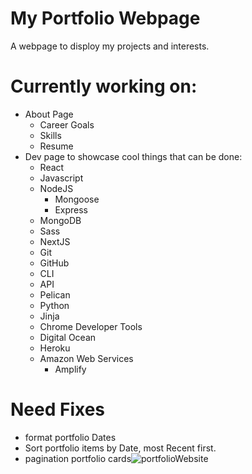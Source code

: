 # My Portfolio Webpage
A webpage to disploy my projects and interests.

# Currently working on:
* About Page
  * Career Goals
  * Skills
  * Resume
* Dev page to showcase cool things that can be done:
  * React
  * Javascript
  * NodeJS
    * Mongoose
    * Express
  * MongoDB
  * Sass
  * NextJS
  * Git
  * GitHub
  * CLI
  * API
  * Pelican
  * Python
  * Jinja
  * Chrome Developer Tools
  * Digital Ocean
  * Heroku
  * Amazon Web Services
    * Amplify

# Need Fixes
* format portfolio Dates
* Sort portfolio items by Date, most Recent first.
* pagination portfolio cards![portfolioWebsite](https://user-images.githubusercontent.com/22608842/179091517-48f49ae7-7cd1-4da0-a00d-9906c65eb2cd.jpg)
